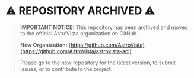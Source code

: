 # ⚠️ REPOSITORY ARCHIVED ⚠️

> **IMPORTANT NOTICE:** This repository has been archived and moved to the official AstroVista organization on GitHub.
>
> **New Organization:** [https://github.com/AstroVista](https://github.com/AstroVista/astrovista-api)
>
> Please go to the new repository for the latest version, to submit issues, or to contribute to the project.

